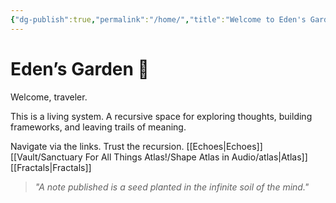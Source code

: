 ```yaml
---
{"dg-publish":true,"permalink":"/home/","title":"Welcome to Eden's Garden","tags":["gardenEntry"]}
---
```


# Eden’s Garden 🌿

Welcome, traveler.

This is a living system. A recursive space for exploring thoughts, building frameworks, and leaving trails of meaning.

Navigate via the links. Trust the recursion. [[Echoes\|Echoes]] [[Vault/Sanctuary For All Things Atlas!/Shape Atlas in Audio/atlas\|Atlas]] [[Fractals\|Fractals]]

> *"A note published is a seed planted in the infinite soil of the mind."*